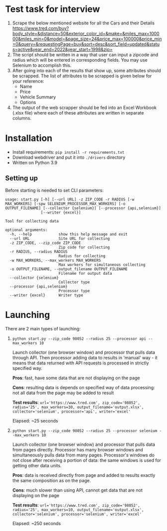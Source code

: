 # Test task for interview
 1. Scrape the below mentioned website for all the Cars and their Details 
https://www.tred.com/buy?body_style=&distance=50&exterior_color_id=&make=&miles_max=100000&miles_min=0&model=&page_size=24&price_max=100000&price_min=0&query=&requestingPage=buy&sort=desc&sort_field=updated&status=active&year_end=2022&year_start=1998&zip=
 2. The script should be written in a way that user can input a zipcode and radius which will be entered in corresponding fields. You may use Selenium to accomplish this. 
 3. After going into each of the results that show up, some attributes should be scrapped. The list of attributes to be scrapped is given below for your reference:
    - Name
    - Price
    - Vehicle Summary
    - Options
 4. The output of the web scrapper should be fed into an Excel Workbook (.xlsx file) where each of these attributes are written in separate columns.

# Installation
 - Install requirements: `pip install -r requirements.txt`
 - Download webdriver and put it into `./drivers` directory
 - Written on Python 3.9
 
## Setting up

Before starting is needed to set CLI parameters:
```
usage: start.py [-h] [--url URL] -z ZIP_CODE -r RADIUS [-w MAX_WORKERS] [-spw SELENIUM_PROCESSOR_MAX_WORKERS] [-o OUTPUT_FILENAME] [--collector {selenium}] [--processor {api,selenium}]
                [--writer {excel}]

Tool for collecting data

optional arguments:
  -h, --help            show this help message and exit
  --url URL             Site URL for collecting
  -z ZIP_CODE, --zip_code ZIP_CODE
                        Zip code for collecting
  -r RADIUS, --radius RADIUS
                        Radius for collecting
  -w MAX_WORKERS, --max_workers MAX_WORKERS
                        Max workers for simultaneous collecting
  -o OUTPUT_FILENAME, --output_filename OUTPUT_FILENAME
                        Filename for output data
  --collector {selenium}
                        Collector type
  --processor {api,selenium}
                        Processor type
  --writer {excel}      Writer type
```

# Launching

There are 2 main types of launching:

1. `python start.py --zip_code 98052 --radius 25 --processor api --max_workers 10`

    Launch collector (one browser window) and processor that pulls data through API.
    Then processor adding data to results in 'manual' way - it means that data returned with API requests
    is processed in strictly specified way.

    **Pros**: fast, have some data that are not displaying on the page

    **Cons**: resulting data is depends on specified way of data processing: not all data from the page may be added to result

    **Test results**: `url='https://www.tred.com', zip_code='98052', radius='25', max_workers=30, output_filename='output.xlsx', collector='selenium', processor='api', writer='excel'`

    Elapsed: ~25 seconds

2. `python start.py --zip_code 98052 --radius 25 --processor selenium --max_workers 10`

    Launch collector (one browser window) and processor that pulls data from pages directly.
    Processor has many browser windows and simultaneously pulls data from many pages.
    Processor's windows do not close after receiving a portion of data: the same windows is used for getting other data units.

    **Pros**: data is received directly from page and added to results exactly the same composition as on the page.

    **Cons**: much slower than using API, cannot get data that are not displaying on the page

    **Test results**: `url='https://www.tred.com', zip_code='98052', radius='25', max_workers=10, output_filename='output.xlsx', collector='selenium', processor='selenium', writer='excel'`

    Elapsed: ~250 seconds

